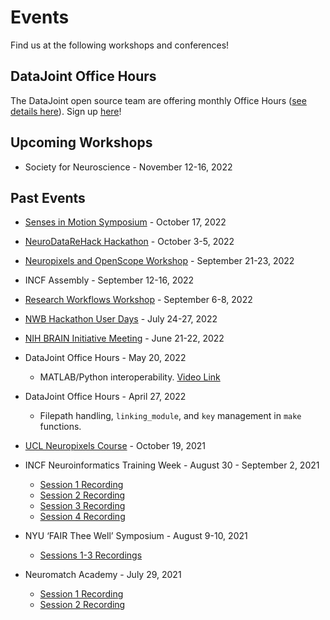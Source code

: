 # Events

Find us at the following workshops and conferences!

## DataJoint Office Hours

The DataJoint open source team are offering monthly Office Hours ([see details here](../support)). Sign up [here](https://docs.google.com/forms/d/e/1FAIpQLSeMhZtzQQWB47I8HfPcJ5_pFyMhZO284PLIblDfshe30dEuXw/viewform)!

## Upcoming Workshops

+ Society for Neuroscience - November 12-16, 2022

## Past Events

+ [Senses in Motion Symposium](https://sensesinmotion.org/) - October 17, 2022

+ [NeuroDataReHack Hackathon](https://alleninstitute.org/what-we-do/brain-science/events-training/2022-neurodatarehack-hackathon/) - October 3-5, 2022

+ [Neuropixels and OpenScope Workshop](https://alleninstitute.org/what-we-do/brain-science/events-training/2022-neuropixels-openscope-workshop/2022-workshop-attendee-information/) - September 21-23, 2022

+ INCF Assembly - September 12-16, 2022

+ [Research Workflows Workshop](https://github.com/datajoint/sciops-workshop) - September 6-8, 2022

+ [NWB Hackathon User Days](https://github.com/NeurodataWithoutBorders/nwb_hackathons/blob/main/HCK13_2022_Janelia/projects/PROJECTS.md) - July 24-27, 2022

+ [NIH BRAIN Initiative Meeting](https://braininitiative.nih.gov/News-Events/event/8th-annual-brain-initiative-meeting) - June 21-22, 2022

+ DataJoint Office Hours - May 20, 2022
  + MATLAB/Python interoperability. [Video Link](https://www.youtube.com/watch?v=Y7JG2-B2O5U)

+ DataJoint Office Hours - April 27, 2022
  + Filepath handling, `linking_module`, and `key` management in `make` functions.

+ [UCL Neuropixels Course](https://www.ucl.ac.uk/neuropixels/training/2021-neuropixels-course) - October 19, 2021

+ INCF Neuroinformatics Training Week - August 30 - September 2, 2021
  + [Session 1 Recording](https://youtu.be/YOSNIW6vlQ8)
  + [Session 2 Recording](https://youtu.be/dudHnEtT_30)
  + [Session 3 Recording](https://youtu.be/KQlGYOBq7ow)
  + [Session 4 Recording](https://youtu.be/1j_OQiQDJV0)

+ NYU ‘FAIR Thee Well’ Symposium - August 9-10, 2021
  + [Sessions 1-3 Recordings](https://www.youtube.com/watch?v=EyKC-VPP93k&list=PLoxm1_YI8Y4Mv0wUYiRinKkmqTxx2_Z3Y)

+ Neuromatch Academy - July 29, 2021
  + [Session 1 Recording](https://www.crowdcast.io/e/nma2021/32)
  + [Session 2 Recording](https://www.crowdcast.io/e/nma2021/34)

